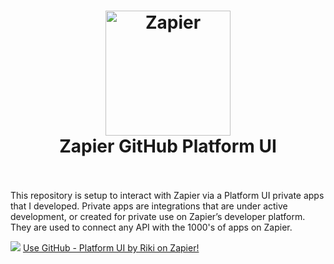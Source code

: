 <h1 align="center">
  <a href="https://zapier.com"><img src="https://raw.githubusercontent.com/zapier/zapier-platform/master/packages/cli/goodies/zapier-logomark.png" alt="Zapier" width="200"></a>
  <br>
  Zapier GitHub Platform UI
  <br>
  <br>
</h1>

This repository is setup to interact with Zapier via a Platform UI private apps that I developed.  Private apps are integrations that are under active development, or created for private use on Zapier’s developer platform. They are used to connect any API with the 1000's of apps on Zapier.

![](https://github.com/aloysius-riki/zapier-github-platform-ui/blob/main/GitHub%20-%20Platform%20UI%20by%20Riki%20on%20Zapier.png)
[Use GitHub - Platform UI by Riki on Zapier!](https://zapier.com/developer/public-invite/163183/41b2e42f9b0b2298f18ce2a9919f1462/)
